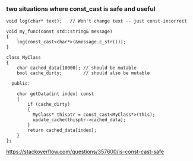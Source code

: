 ### two situations where const_cast is safe and useful

```
void log(char* text);   // Won't change text -- just const-incorrect

void my_func(const std::string& message)
{
    log(const_cast<char*>(&message.c_str()));
}
```

```
class MyClass
{
    char cached_data[10000]; // should be mutable
    bool cache_dirty;        // should also be mutable

  public:

    char getData(int index) const
    {
        if (cache_dirty)
        {
          MyClass* thisptr = const_cast<MyClass*>(this);
          update_cache(thisptr->cached_data);
        }
        return cached_data[index];
    }
};
```

https://stackoverflow.com/questions/357600/is-const-cast-safe